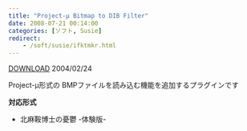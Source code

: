 ```yaml
---
title: "Project-μ Bitmap to DIB Filter"
date: 2008-07-21 00:14:00
categories: [ソフト, Susie]
redirect:
    - /soft/susie/ifktmkr.html
---
```


<div><a href="/files/ifktm001.lzh">DOWNLOAD</a> 2004/02/24
</div>

<div><p>
Project-μ形式の BMPファイルを読み込む機能を追加するプラグインです
</p>
<p>
<strong>対応形式</strong>
</p>
<ul>
<li>
北麻鞍博士の憂鬱 -体験版-
</li>
</ul>
</div>
